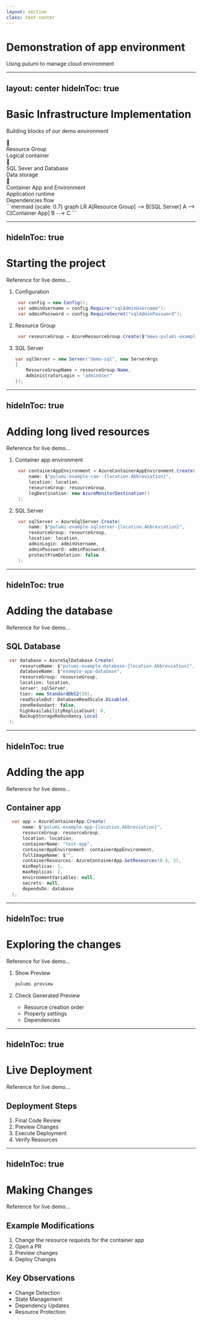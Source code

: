 ```yaml
---
layout: section
class: text-center
---
```


# Demonstration of app environment

<div class="opacity-80 italic mb-4">
Using pulumi to manage cloud environment
</div>

---
layout: center
hideInToc: true
---

# Basic Infrastructure Implementation
Building blocks of our demo environment

<div class="flex justify-center gap-12">
  <div v-click class="resource-group">
    <div class="text-4xl mb-2">🏢</div>
    <div class="text-xl">Resource Group</div>
    <div class="text-sm opacity-75">Logical container</div>
  </div>

  <div v-click class="resource-group">
    <div class="text-4xl mb-2">💾</div>
    <div class="text-xl">SQL Sever and Database</div>
    <div class="text-sm opacity-75">Data storage</div>
  </div>

  <div v-click class="resource-group">
    <div class="text-4xl mb-2">🎯</div>
    <div class="text-xl">Container App and Environment</div>
    <div class="text-sm opacity-75">Application runtime</div>
  </div>
</div>

<div v-click class="mt-12 text-center">
  <div class="text-sm opacity-75">Dependencies flow</div>
```mermaid {scale: 0.7}
graph LR
  A[Resource Group] --> B[SQL Server]
  A --> C[Container App]
  B -.-> C
```
</div>

<style>
.resource-group {
  @apply text-center p-4 rounded bg-gray-100 bg-opacity-10;
}
</style>

<!--
# Presenter Notes
- Have Azure Portal open
- Rider ready
- Terminal with Azure CLI logged in
- Check Pulumi login status

## Demo Goals

- Show real infrastructure code
- Demonstrate resource dependencies
- Handle secrets properly
- Manage configuration
- Deploy to Azure
-->

---
hideInToc: true
---

# Starting the project
Reference for live demo...

<v-clicks>

1. Configuration
   ```csharp
    var config = new Config();
    var adminUsername = config.Require("sqlAdminUsername");
    var adminPassword = config.RequireSecret("sqlAdminPassword");
   ```

2. Resource Group
   ```csharp
    var resourceGroup = AzureResourceGroup.Create($"mews-pulumi-example-{location.Abbreviation}-tmp", location);
   ```

2. SQL Server
   ```csharp
   var sqlServer = new Server("demo-sql", new ServerArgs
   {
       ResourceGroupName = resourceGroup.Name,
       AdministratorLogin = "adminUser"
   });
   ```

</v-clicks>

<!--
# Speaker Notes

Setup:
- Begin with configuration
- Secure sensitive data
- Basic structure

Key Points:
- Config management
- Resource organization
- Name conventions

Questions/Engagement:
- "How do you handle secrets?"
- "What else needs config?"

Next:
- Add core resources
-->

---
hideInToc: true
---

# Adding long lived resources
Reference for live demo...

<v-clicks>

1. Container app environment
   ```csharp
    var containerAppEnvironment = AzureContainerAppEnvironment.Create(
        name: $"pulumi-example-cae--{location.Abbreviation}",
        location: location,
        resourceGroup: resourceGroup,
        logDestination: new AzureMonitorDestination()
    );
   ```

2. SQL Server
   ```csharp
    var sqlServer = AzureSqlServer.Create(
        name: $"pulumi-example-sqlserver-{location.Abbreviation}",
        resourceGroup: resourceGroup,
        location: location,
        adminLogin: adminUsername,
        adminPassword: adminPassword,
        protectFromDeletion: false
    );
   ```

</v-clicks>

<!--
# Speaker Notes

Setup:
- Building core infrastructure
- Production considerations
- Resource relationships

Key Points:
- Environment setup
- Database configuration
- Security settings

Questions/Engagement:
- "Which settings are critical?"
- "What would you change?"

Next:
- Complete the setup
-->

---
hideInToc: true
---

# Adding the database
Reference for live demo...

<v-clicks>

## SQL Database
   ```csharp
    var database = AzureSqlDatabase.Create(
        resourceName: $"pulumi-example-database-{location.Abbreviation}",
        databaseName: $"example-app-database",
        resourceGroup: resourceGroup,
        location: location,
        server: sqlServer,
        tier: new StandardDbS2(50),
        readScaleOut: DatabaseReadScale.Disabled,
        zoneRedundant: false,
        highAvailabilityReplicaCount: 0,
        BackupStorageRedundancy.Local
    );
   ```
</v-clicks>

<!--
# Speaker Notes

Setup:
- Database tier decisions
- Performance settings
- Availability options

Key Points:
- SKU selection impacts cost
- Redundancy choices
- Scaling capabilities

Questions/Engagement:
- "Which settings for dev vs prod?"
- "How do you size databases?"

Next:
- Add application layer
-->

---
hideInToc: true
---

# Adding the app
Reference for live demo...

<v-clicks>

## Container app
  ```csharp
    var app = AzureContainerApp.Create(
        name: $"pulumi-example-app-{location.Abbreviation}",
        resourceGroup: resourceGroup,
        location: location,
        containerName: "test-app",
        containerAppEnvironment: containerAppEnvironment,
        fullImageName: $"",
        containerResources: AzureContainerApp.GetResources(0.5, 2),
        minReplicas: 1,
        maxReplicas: 2,
        environmentVariables: null,
        secrets: null,
        dependsOn: database
    );
  ```
</v-clicks>

<!--
# Speaker Notes

Setup:
- Application deployment
- Resource allocation
- Scaling configuration

Key Points:
- Container resources
- Scaling rules
- Dependencies

Questions/Engagement:
- "How do you size containers?"
- "What triggers scaling?"

Next:
- Review all changes
-->

---
hideInToc: true
---

# Exploring the changes
Reference for live demo...

<v-clicks>

1. Show Preview
   ```bash
   pulumi preview
   ```

2. Check Generated Preview
   - Resource creation order
   - Property settings
   - Dependencies

</v-clicks>

<!--
# Speaker Notes

Setup:
- Preview before deployment
- Check all changes
- Understand dependencies

Key Points:
- Creation order
- Resource relationships
- Configuration validation

Questions/Engagement:
- "What would you verify?"
- "See any concerns?"

Next:
- Deploy changes
-->

---
hideInToc: true
---

# Live Deployment
Reference for live demo...

## Deployment Steps
<v-clicks>

1. Final Code Review
2. Preview Changes
3. Execute Deployment
4. Verify Resources

</v-clicks>

<!--
# Speaker Notes

Setup:
- Final checks
- Deployment process
- Verification steps

Key Points:
- Review changes first
- Monitor deployment
- Verify resources

Questions/Engagement:
- "What could go wrong?"
- "How to validate success?"

Next:
- Make some changes
-->

---
hideInToc: true
---

# Making Changes
Reference for live demo...

## Example Modifications
<v-clicks>

1. Change the resource requests for the container app
2. Open a PR
3. Preview changes
4. Deploy Changes

</v-clicks>

## Key Observations
<v-clicks>

- Change Detection
- State Management
- Dependency Updates
- Resource Protection

</v-clicks>

<!--
# Speaker Notes

Setup:
- Common change scenario
- Preview impact
- Update process

Key Points:
- Change detection
- State updates
- Resource protection

Questions/Engagement:
- "Which changes are risky?"
- "How to test changes?"

Next:
- Understanding limitations
-->